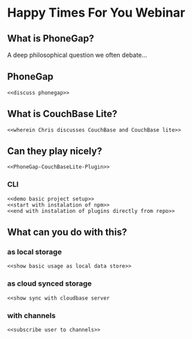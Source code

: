 

# Happy Times For You Webinar

## What is PhoneGap?

A deep philosophical question we often debate...

## PhoneGap
    <<discuss phonegap>>

## What is CouchBase Lite?
    <<wherein Chris discusses CouchBase and CouchBase lite>>

## Can they play nicely?
    <<PhoneGap-CouchBaseLite-Plugin>>

### CLI
    <<demo basic project setup>>
    <<start with instalation of npm>>
    <<end with instalation of plugins directly from repo>>

## What can you do with this?

### as local storage
    <<show basic usage as local data store>>

### as cloud synced storage
    <<show sync with cloudbase server

### with channels
    <<subscribe user to channels>>
